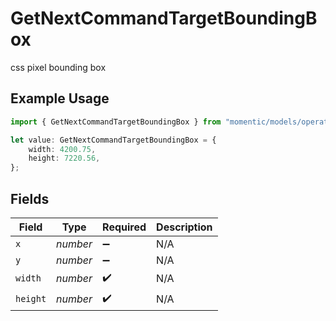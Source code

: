 # GetNextCommandTargetBoundingBox

css pixel bounding box

## Example Usage

```typescript
import { GetNextCommandTargetBoundingBox } from "momentic/models/operations";

let value: GetNextCommandTargetBoundingBox = {
    width: 4200.75,
    height: 7220.56,
};
```

## Fields

| Field              | Type               | Required           | Description        |
| ------------------ | ------------------ | ------------------ | ------------------ |
| `x`                | *number*           | :heavy_minus_sign: | N/A                |
| `y`                | *number*           | :heavy_minus_sign: | N/A                |
| `width`            | *number*           | :heavy_check_mark: | N/A                |
| `height`           | *number*           | :heavy_check_mark: | N/A                |